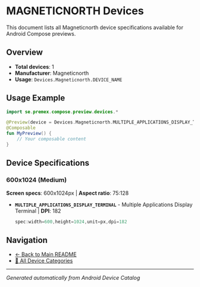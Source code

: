 # MAGNETICNORTH Devices

This document lists all Magneticnorth device specifications available for Android Compose previews.

## Overview

- **Total devices**: 1
- **Manufacturer**: Magneticnorth
- **Usage**: `Devices.Magneticnorth.DEVICE_NAME`

## Usage Example

```kotlin
import se.premex.compose.preview.devices.*

@Preview(device = Devices.Magneticnorth.MULTIPLE_APPLICATIONS_DISPLAY_TERMINAL)
@Composable
fun MyPreview() {
    // Your composable content
}
```

## Device Specifications

### 600x1024 (Medium)

**Screen specs**: 600x1024px | **Aspect ratio**: 75:128

- **`MULTIPLE_APPLICATIONS_DISPLAY_TERMINAL`** - Multiple Applications Display Terminal | **DPI**: 182
  ```kotlin
  spec:width=600,height=1024,unit=px,dpi=182
  ```

## Navigation

- [← Back to Main README](../../README.md)
- [📱 All Device Categories](../README.md)

---
*Generated automatically from Android Device Catalog*
